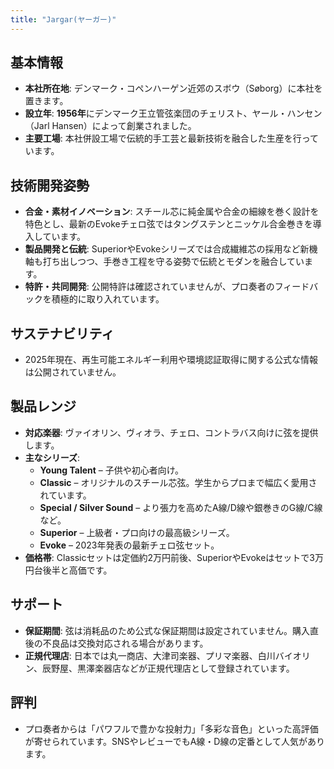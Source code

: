 ```yaml
---
title: "Jargar(ヤーガー)"
---
```


## 基本情報

* **本社所在地**: デンマーク・コペンハーゲン近郊のスボウ（Søborg）に本社を置きます。
* **設立年**: **1956年**にデンマーク王立管弦楽団のチェリスト、ヤール・ハンセン（Jarl Hansen）によって創業されました。
* **主要工場**: 本社併設工場で伝統的手工芸と最新技術を融合した生産を行っています。

## 技術開発姿勢

* **合金・素材イノベーション**: スチール芯に純金属や合金の細線を巻く設計を特色とし、最新のEvokeチェロ弦ではタングステンとニッケル合金巻きを導入しています。
* **製品開発と伝統**: SuperiorやEvokeシリーズでは合成繊維芯の採用など新機軸も打ち出しつつ、手巻き工程を守る姿勢で伝統とモダンを融合しています。
* **特許・共同開発**: 公開特許は確認されていませんが、プロ奏者のフィードバックを積極的に取り入れています。

## サステナビリティ

* 2025年現在、再生可能エネルギー利用や環境認証取得に関する公式な情報は公開されていません。

## 製品レンジ

* **対応楽器**: ヴァイオリン、ヴィオラ、チェロ、コントラバス向けに弦を提供します。
* **主なシリーズ**:
  * **Young Talent** – 子供や初心者向け。
  * **Classic** – オリジナルのスチール芯弦。学生からプロまで幅広く愛用されています。
  * **Special / Silver Sound** – より張力を高めたA線/D線や銀巻きのG線/C線など。
  * **Superior** – 上級者・プロ向けの最高級シリーズ。
  * **Evoke** – 2023年発表の最新チェロ弦セット。
* **価格帯**: Classicセットは定価約2万円前後、SuperiorやEvokeはセットで3万円台後半と高価です。

## サポート

* **保証期間**: 弦は消耗品のため公式な保証期間は設定されていません。購入直後の不良品は交換対応される場合があります。
* **正規代理店**: 日本では丸一商店、大津司楽器、プリマ楽器、白川バイオリン、辰野屋、黒澤楽器店などが正規代理店として登録されています。

## 評判

* プロ奏者からは「パワフルで豊かな投射力」「多彩な音色」といった高評価が寄せられています。SNSやレビューでもA線・D線の定番として人気があります。
